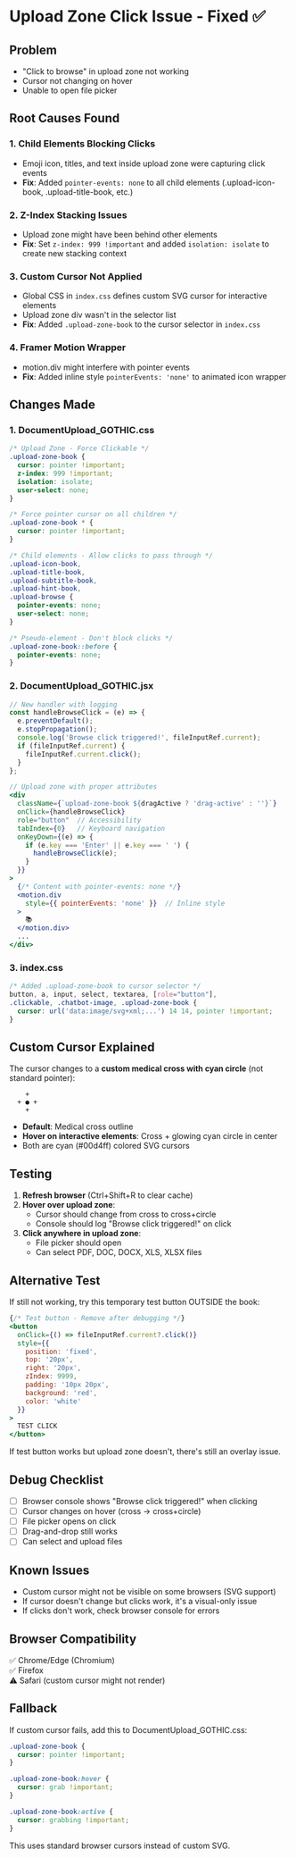 # Upload Zone Click Issue - Fixed ✅

## Problem
- "Click to browse" in upload zone not working
- Cursor not changing on hover
- Unable to open file picker

## Root Causes Found

### 1. **Child Elements Blocking Clicks**
- Emoji icon, titles, and text inside upload zone were capturing click events
- **Fix**: Added `pointer-events: none` to all child elements (.upload-icon-book, .upload-title-book, etc.)

### 2. **Z-Index Stacking Issues**
- Upload zone might have been behind other elements
- **Fix**: Set `z-index: 999 !important` and added `isolation: isolate` to create new stacking context

### 3. **Custom Cursor Not Applied**
- Global CSS in `index.css` defines custom SVG cursor for interactive elements
- Upload zone div wasn't in the selector list
- **Fix**: Added `.upload-zone-book` to the cursor selector in `index.css`

### 4. **Framer Motion Wrapper**
- motion.div might interfere with pointer events
- **Fix**: Added inline style `pointerEvents: 'none'` to animated icon wrapper

## Changes Made

### 1. **DocumentUpload_GOTHIC.css**

```css
/* Upload Zone - Force Clickable */
.upload-zone-book {
  cursor: pointer !important;
  z-index: 999 !important;
  isolation: isolate;
  user-select: none;
}

/* Force pointer cursor on all children */
.upload-zone-book * {
  cursor: pointer !important;
}

/* Child elements - Allow clicks to pass through */
.upload-icon-book,
.upload-title-book,
.upload-subtitle-book,
.upload-hint-book,
.upload-browse {
  pointer-events: none;
  user-select: none;
}

/* Pseudo-element - Don't block clicks */
.upload-zone-book::before {
  pointer-events: none;
}
```

### 2. **DocumentUpload_GOTHIC.jsx**

```jsx
// New handler with logging
const handleBrowseClick = (e) => {
  e.preventDefault();
  e.stopPropagation();
  console.log('Browse click triggered!', fileInputRef.current);
  if (fileInputRef.current) {
    fileInputRef.current.click();
  }
};

// Upload zone with proper attributes
<div
  className={`upload-zone-book ${dragActive ? 'drag-active' : ''}`}
  onClick={handleBrowseClick}
  role="button"  // Accessibility
  tabIndex={0}   // Keyboard navigation
  onKeyDown={(e) => {
    if (e.key === 'Enter' || e.key === ' ') {
      handleBrowseClick(e);
    }
  }}
>
  {/* Content with pointer-events: none */}
  <motion.div 
    style={{ pointerEvents: 'none' }}  // Inline style
  >
    📚
  </motion.div>
  ...
</div>
```

### 3. **index.css**

```css
/* Added .upload-zone-book to cursor selector */
button, a, input, select, textarea, [role="button"], 
.clickable, .chatbot-image, .upload-zone-book {
  cursor: url('data:image/svg+xml;...') 14 14, pointer !important;
}
```

## Custom Cursor Explained

The cursor changes to a **custom medical cross with cyan circle** (not standard pointer):

```
    +
  + ● +
    +
```

- **Default**: Medical cross outline
- **Hover on interactive elements**: Cross + glowing cyan circle in center
- Both are cyan (#00d4ff) colored SVG cursors

## Testing

1. **Refresh browser** (Ctrl+Shift+R to clear cache)
2. **Hover over upload zone**:
   - Cursor should change from cross to cross+circle
   - Console should log "Browse click triggered!" on click
3. **Click anywhere in upload zone**:
   - File picker should open
   - Can select PDF, DOC, DOCX, XLS, XLSX files

## Alternative Test

If still not working, try this temporary test button OUTSIDE the book:

```jsx
{/* Test button - Remove after debugging */}
<button 
  onClick={() => fileInputRef.current?.click()}
  style={{
    position: 'fixed',
    top: '20px',
    right: '20px',
    zIndex: 9999,
    padding: '10px 20px',
    background: 'red',
    color: 'white'
  }}
>
  TEST CLICK
</button>
```

If test button works but upload zone doesn't, there's still an overlay issue.

## Debug Checklist

- [ ] Browser console shows "Browse click triggered!" when clicking
- [ ] Cursor changes on hover (cross → cross+circle)
- [ ] File picker opens on click
- [ ] Drag-and-drop still works
- [ ] Can select and upload files

## Known Issues

- Custom cursor might not be visible on some browsers (SVG support)
- If cursor doesn't change but clicks work, it's a visual-only issue
- If clicks don't work, check browser console for errors

## Browser Compatibility

✅ Chrome/Edge (Chromium)  
✅ Firefox  
⚠️ Safari (custom cursor might not render)  

## Fallback

If custom cursor fails, add this to DocumentUpload_GOTHIC.css:

```css
.upload-zone-book {
  cursor: pointer !important;
}

.upload-zone-book:hover {
  cursor: grab !important;
}

.upload-zone-book:active {
  cursor: grabbing !important;
}
```

This uses standard browser cursors instead of custom SVG.
